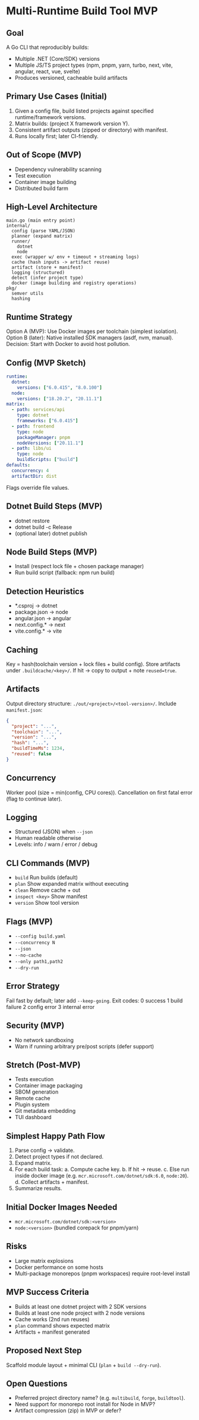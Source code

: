 # Multi-Runtime Build Tool MVP

## Goal
A Go CLI that reproducibly builds:
- Multiple .NET (Core/SDK) versions
- Multiple JS/TS project types (npm, pnpm, yarn, turbo, next, vite, angular, react, vue, svelte)
- Produces versioned, cacheable build artifacts

## Primary Use Cases (Initial)
1. Given a config file, build listed projects against specified runtime/framework versions.
2. Matrix builds: (project X framework version Y).
3. Consistent artifact outputs (zipped or directory) with manifest.
4. Runs locally first; later CI-friendly.

## Out of Scope (MVP)
- Dependency vulnerability scanning
- Test execution
- Container image building
- Distributed build farm

## High-Level Architecture
```
main.go (main entry point)
internal/
  config (parse YAML/JSON)
  planner (expand matrix)
  runner/
    dotnet
    node
  exec (wrapper w/ env + timeout + streaming logs)
  cache (hash inputs -> artifact reuse)
  artifact (store + manifest)
  logging (structured)
  detect (infer project type)
  docker (image building and registry operations)
pkg/
  semver utils
  hashing
```

## Runtime Strategy
Option A (MVP): Use Docker images per toolchain (simplest isolation).
Option B (later): Native installed SDK managers (asdf, nvm, manual).
Decision: Start with Docker to avoid host pollution.

## Config (MVP Sketch)
```yaml
runtime:
  dotnet:
    versions: ["6.0.415", "8.0.100"]
  node:
    versions: ["18.20.2", "20.11.1"]
matrix:
  - path: services/api
    type: dotnet
    frameworks: ["6.0.415"]
  - path: frontend
    type: node
    packageManager: pnpm
    nodeVersions: ["20.11.1"]
  - path: libs/ui
    type: node
    buildScripts: ["build"]
defaults:
  concurrency: 4
  artifactDir: dist
```
Flags override file values.

## Dotnet Build Steps (MVP)
- dotnet restore
- dotnet build -c Release
- (optional later) dotnet publish

## Node Build Steps (MVP)
- Install (respect lock file + chosen package manager)
- Run build script (fallback: npm run build)

## Detection Heuristics
- *.csproj → dotnet
- package.json → node
- angular.json → angular
- next.config.* → next
- vite.config.* → vite

## Caching
Key = hash(toolchain version + lock files + build config).
Store artifacts under `.buildcache/<key>/`.
If hit → copy to output + note `reused=true`.

## Artifacts
Output directory structure: `./out/<project>/<tool-version>/`.
Include `manifest.json`:
```json
{
  "project": "...",
  "toolchain": "...",
  "version": "...",
  "hash": "...",
  "buildTimeMs": 1234,
  "reused": false
}
```

## Concurrency
Worker pool (size = min(config, CPU cores)).
Cancellation on first fatal error (flag to continue later).

## Logging
- Structured (JSON) when `--json`
- Human readable otherwise
- Levels: info / warn / error / debug

## CLI Commands (MVP)
- `build`          Run builds (default)
- `plan`           Show expanded matrix without executing
- `clean`          Remove cache + out
- `inspect <key>`  Show manifest
- `version`        Show tool version

## Flags (MVP)
- `--config build.yaml`
- `--concurrency N`
- `--json`
- `--no-cache`
- `--only path1,path2`
- `--dry-run`

## Error Strategy
Fail fast by default; later add `--keep-going`.
Exit codes:
0 success
1 build failure
2 config error
3 internal error

## Security (MVP)
- No network sandboxing
- Warn if running arbitrary pre/post scripts (defer support)

## Stretch (Post-MVP)
- Tests execution
- Container image packaging
- SBOM generation
- Remote cache
- Plugin system
- Git metadata embedding
- TUI dashboard

## Simplest Happy Path Flow
1. Parse config → validate.
2. Detect project types if not declared.
3. Expand matrix.
4. For each build task:
   a. Compute cache key.
   b. If hit → reuse.
   c. Else run inside docker image (e.g. `mcr.microsoft.com/dotnet/sdk:6.0`, `node:20`).
   d. Collect artifacts + manifest.
5. Summarize results.

## Initial Docker Images Needed
- `mcr.microsoft.com/dotnet/sdk:<version>`
- `node:<version>` (bundled corepack for pnpm/yarn)

## Risks
- Large matrix explosions
- Docker performance on some hosts
- Multi-package monorepos (pnpm workspaces) require root-level install

## MVP Success Criteria
- Builds at least one dotnet project with 2 SDK versions
- Builds at least one node project with 2 node versions
- Cache works (2nd run reuses)
- `plan` command shows expected matrix
- Artifacts + manifest generated

## Proposed Next Step
Scaffold module layout + minimal CLI (`plan` + `build --dry-run`).

## Open Questions
- Preferred project directory name? (e.g. `multibuild`, `forge`, `buildtool`).
- Need support for monorepo root install for Node in MVP?
- Artifact compression (zip) in MVP or defer?
